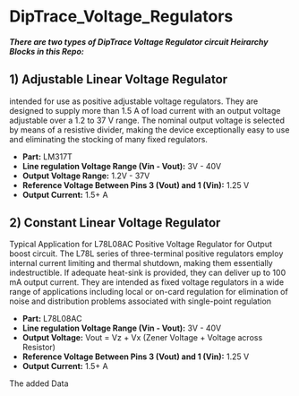 # DipTrace_Voltage_Regulators

##### There are two types of DipTrace Voltage Regulator circuit Heirarchy Blocks in this Repo:

## 1) Adjustable Linear Voltage Regulator 
intended for use as positive adjustable voltage regulators. They are designed to supply more than 1.5 A of load current with an output voltage adjustable over a 1.2 to 37 V range. The nominal output voltage is selected by means of a resistive divider, making the device exceptionally easy to use and eliminating the stocking of many fixed regulators.

- **Part:** LM317T
- **Line regulation Voltage Range (Vin - Vout):**  3V - 40V 
- **Output Voltage Range:** 1.2V - 37V
- **Reference Voltage Between Pins 3 (Vout) and 1 (Vin):** 1.25 V
- **Output Current:** 1.5+ A

## 2) Constant Linear Voltage Regulator
Typical Application for L78L08AC Positive Voltage Regulator for Output boost circuit. The L78L series of three-terminal positive regulators employ internal current limiting and thermal shutdown, making them essentially indestructible. If adequate heat-sink is provided, they can deliver up to 100 mA output current. They are intended as fixed voltage regulators in a wide range of applications including local or on-card regulation for elimination of noise and distribution problems associated with single-point regulation

- **Part:** L78L08AC
- **Line regulation Voltage Range (Vin - Vout):**  3V - 40V 
- **Output Voltage:** Vout = Vz + Vx (Zener Voltage + Voltage across Resistor)
- **Reference Voltage Between Pins 3 (Vout) and 1 (Vin):** 1.25 V
- **Output Current:** 1.5+ A

The added Data
